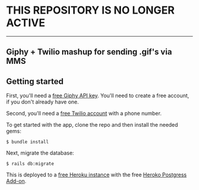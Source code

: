 # THIS REPOSITORY IS NO LONGER ACTIVE
------------------------------------------
## Giphy + Twilio mashup for sending .gif's via MMS

## Getting started
First, you'll need a [free Giphy API key](https://developers.giphy.com/dashboard/?create=true).
You'll need to create a free account, if you don't already have one.

Second, you'll need a [free Twilio account](https://www.twilio.com/sms) with a phone number.

To get started with the app, clone the repo and then install the needed gems:
```
$ bundle install
```

Next, migrate the database:
```
$ rails db:migrate
```

This is deployed to a [free Heroku instance](https://www.heroku.com/free) with the
free [Heroko Postgress Add-on](https://elements.heroku.com/addons/heroku-postgresql).
